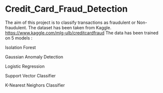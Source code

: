 # Credit_Card_Fraud_Detection
The aim of this project is to classify transactions as fraudulent or Non-fraudulent.
The dataset has been taken from Kaggle. 
https://www.kaggle.com/mlg-ulb/creditcardfraud
The data has been trained on 5 models :

Isolation Forest

Gaussian Anomaly Detection

Logistic Regression

Support Vector Classifier

K-Nearest Neighors Classifier
